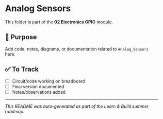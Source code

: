 # Analog Sensors

This folder is part of the **02 Electronics GPIO** module.

## 📌 Purpose
Add code, notes, diagrams, or documentation related to `Analog_Sensors` here.

## ✅ To Track
- [ ] Circuit/code working on breadboard
- [ ] Final version documented
- [ ] Notes/observations added

---

_This README was auto-generated as part of the Learn & Build summer roadmap._